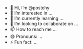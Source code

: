 - 👋 Hi, I’m @postchy
- 👀 I’m interested in ...
- 🌱 I’m currently learning ...
- 💞️ I’m looking to collaborate on ...
- 📫 How to reach me ...
- 😄 Pronouns: ...
- ⚡ Fun fact: ...

<!---
postchy/postchy is a ✨ special ✨ repository because its `README.md` (this file) appears on your GitHub profile.
You can click the Preview link to take a look at your changes.
--->
